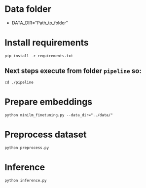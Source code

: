 # Data folder

* DATA_DIR="Path_to_folder"

# Install requirements

`pip install -r requirements.txt`

## Next steps execute from folder `pipeline` so:

`cd ./pipeline`

# Prepare embeddings

`python minilm_finetuning.py --data_dir="../data/"`

# Preprocess dataset


`python preprocess.py`

# Inference


`python inference.py`